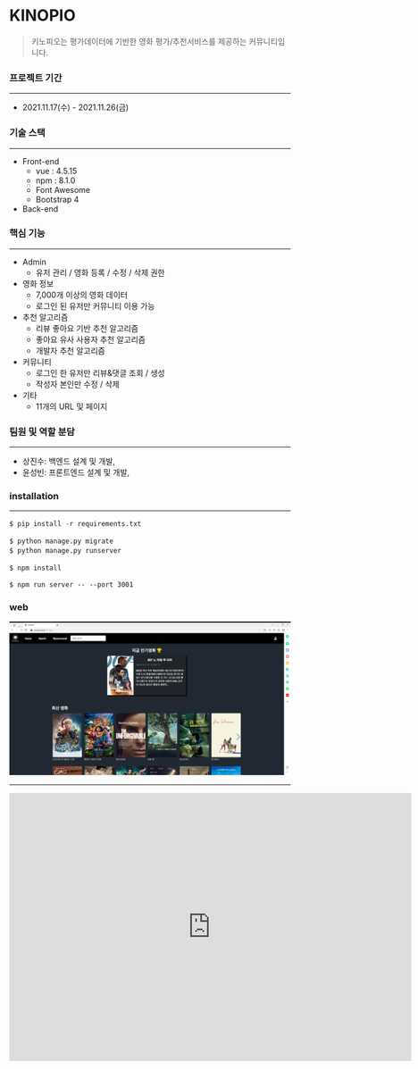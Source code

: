 # KINOPIO

>키노피오는 평가데이터에 기반한 영화 평가/추천서비스를 제공하는 커뮤니티입니다.
>
>

### 프로젝트 기간

---

* 2021.11.17(수) - 2021.11.26(금)



### 기술 스택

---

* Front-end
  * vue : 4.5.15
  * npm : 8.1.0
  * Font Awesome
  * Bootstrap 4
* Back-end

### 핵심 기능

---

* Admin
  * 유저 관리 / 영화 등록 / 수정 / 삭제 권한
* 영화 정보
  * 7,000개 이상의 영화 데이터
  * 로그인 된 유저만 커뮤니티 이용 가능
* 추천 알고리즘
  * 리뷰 좋아요 기반 추천 알고리즘
  * 좋아요 유사 사용자 추천 알고리즘
  * 개발자 추천 알고리즘
* 커뮤니티
  * 로그인 한 유저만 리뷰&댓글 조회 / 생성
  * 작성자 본인만 수정 / 삭제
* 기타
  * 11개의 URL 및 페이지



### 팀원 및 역할 분담

---

* 상진수: 백엔드 설계 및 개발, 
* 윤성빈: 프론트엔드 설계 및 개발,



### installation

---

```python
$ pip install -r requirements.txt
```

```python
$ python manage.py migrate
$ python manage.py runserver
```

```vue
$ npm install
```

```vue
$ npm run server -- --port 3001
```



### web

![image-20211130224844739](md-images/image-20211130224844739.png)

---

<embed src="https://drive.google.com/file/d/1Y0zHjhP0Lgr4D57ZjsczwoWaMdQtiZUe/preview"  width= "720px" height="480px" allow="autoplay" allowfullscreen></embed>
